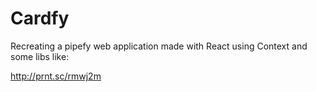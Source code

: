 # Cardfy
Recreating a pipefy web application made with React using Context and some libs like:

http://prnt.sc/rmwj2m
